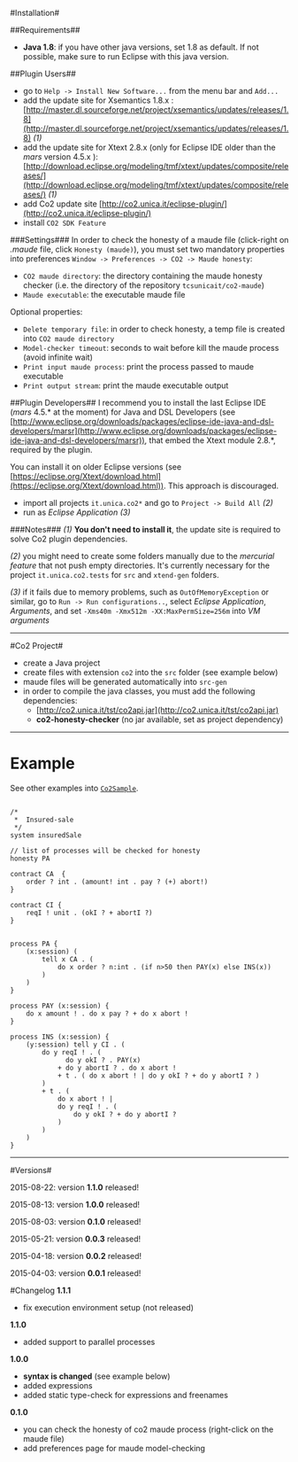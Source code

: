 #Installation#

##Requirements##
* **Java 1.8**: if you have other java versions, set 1.8 as default. If not possible, make sure to run Eclipse with this java version.

##Plugin Users##
* go to `Help -> Install New Software...` from the menu bar and `Add...`
* add the update site for Xsemantics 1.8.x : [http://master.dl.sourceforge.net/project/xsemantics/updates/releases/1.8](http://master.dl.sourceforge.net/project/xsemantics/updates/releases/1.8) *(1)*
* add the update site for Xtext 2.8.x (only for Eclipse IDE older than the *mars* version 4.5.x ): [http://download.eclipse.org/modeling/tmf/xtext/updates/composite/releases/](http://download.eclipse.org/modeling/tmf/xtext/updates/composite/releases/) *(1)*
* add Co2 update site [http://co2.unica.it/eclipse-plugin/](http://co2.unica.it/eclipse-plugin/)
* install `CO2 SDK Feature`

###Settings###
In order to check the honesty of a maude file (click-right on *.maude* file, click `Honesty (maude)`), you must set two mandatory properties into preferences `Window -> Preferences -> CO2 -> Maude honesty`:

* `CO2 maude directory`: the directory containing the maude honesty checker (i.e. the directory of the repository `tcsunicait/co2-maude`)
* `Maude executable`: the executable maude file

Optional properties:

* `Delete temporary file`: in order to check honesty, a temp file is created into `CO2 maude directory`
* `Model-checker timeout`: seconds to wait before kill the maude process (avoid infinite wait)
* `Print input maude process`: print the process passed to maude executable
* `Print output stream`: print the maude executable output

##Plugin Developers##
I recommend you to install the last Eclipse IDE (*mars* 4.5.\* at the moment) for Java and DSL Developers (see [http://www.eclipse.org/downloads/packages/eclipse-ide-java-and-dsl-developers/marsr](http://www.eclipse.org/downloads/packages/eclipse-ide-java-and-dsl-developers/marsr)), that embed the Xtext module 2.8.\*, required by the plugin. 

You can install it on older Eclipse versions (see [https://eclipse.org/Xtext/download.html](https://eclipse.org/Xtext/download.html)). This approach is discouraged.

* import all projects `it.unica.co2*` and go to `Project -> Build All` *(2)*
* run as *Eclipse Application* *(3)*

###Notes###
*(1)* **You don't need to install it**, the update site is required to solve Co2 plugin dependencies.

*(2)* you might need to create some folders manually due to the *mercurial feature* that not push empty directories. It's currently necessary for the project `it.unica.co2.tests` for `src` and `xtend-gen` folders.

*(3)* if it fails due to memory problems, such as `OutOfMemoryException` or similar, go to `Run -> Run configurations..`, select *Eclipse Application*, *Arguments*, and set `-Xms40m -Xmx512m -XX:MaxPermSize=256m` into *VM arguments*

- - - - - -

#Co2 Project#
* create a Java project
* create files with extension `co2` into the `src` folder (see example below)
* maude files will be generated automatically into `src-gen`
* in order to compile the java classes, you must add the following dependencies:
    * [http://co2.unica.it/tst/co2api.jar](http://co2.unica.it/tst/co2api.jar)
    * **co2-honesty-checker** (no jar available, set as project dependency)

- - - - - -

# Example #
See other examples into [`Co2Sample`](Co2Sample).
```

/*
 *  Insured-sale
 */
system insuredSale

// list of processes will be checked for honesty
honesty PA

contract CA  {
	order ? int . (amount! int . pay ? (+) abort!)
}

contract CI {
	reqI ! unit . (okI ? + abortI ?)
}


process PA {
	(x:session) (
		tell x CA . (
			do x order ? n:int . (if n>50 then PAY(x) else INS(x))
		) 
	)
}

process PAY (x:session) {
    do x amount ! . do x pay ? + do x abort !
}
   
process INS (x:session) {
	(y:session) tell y CI . (
        do y reqI ! . ( 
              do y okI ? . PAY(x)
            + do y abortI ? . do x abort !
            + t . ( do x abort ! | do y okI ? + do y abortI ? ) 
        )
        + t . (
        	do x abort ! | 
			do y reqI ! . (
				do y okI ? + do y abortI ?
			)
        ) 
    )
}
```
- - - - -

#Versions#

2015-08-22: version **1.1.0** released!

2015-08-13: version **1.0.0** released!

2015-08-03: version **0.1.0** released!

2015-05-21: version **0.0.3** released!

2015-04-18: version **0.0.2** released!

2015-04-03: version **0.0.1** released!

#Changelog
**1.1.1**

* fix execution environment setup (not released)

**1.1.0**

* added support to parallel processes

**1.0.0**

* **syntax is changed** (see example below)
* added expressions
* added static type-check for expressions and freenames

**0.1.0**

* you can check the honesty of co2 maude process (right-click on the maude file)
* add preferences page for maude model-checking